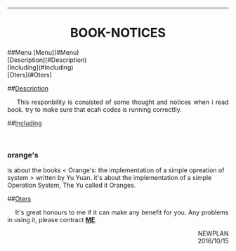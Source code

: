 ----------------------------
<h1 align="center">BOOK-NOTICES</h1>
<a name="Menu"></a>
##Menu
[Menu](#Menu)</br>
[Description](#Description)</br>
[Including](#Including)</br>
[Oters](#Oters)

<a name="Description"></a>
##[Description](#Menu)
<p align="justify">&nbsp;&nbsp;&nbsp;&nbsp;This responbility is consisted of some thought and notices when i read book. try to make sure that ecah codes is running correctlly.</p>


<a name="Including"></a>
##[Including](#Menu)
<p align="justify">&nbsp;&nbsp;&nbsp;&nbsp;<h3>orange's</h3> is about the books < Orange's: the implementation of a simple opreation of system > written by Yu Yuan. it's about the implementation of a simple Operation System, The Yu called it Oranges. </p>

<a name="Oters"></a>
##[Oters](#Menu)
<p align="justify">&nbsp;&nbsp;&nbsp;&nbsp;It's great honours to me if it can make any benefit for you. Any problems in using it, please contract <a href="mailto:newplan001@163.com"><strong>ME</strong></a>.</p>

<p align="right">NEWPLAN</br>2016/10/15</p>
